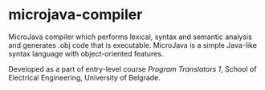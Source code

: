# microjava-compiler
 
 MicroJava compiler which performs lexical, syntax and semantic analysis and generates .obj code that is executable.
 MicroJava is a simple Java-like syntax language with object-oriented features.
 
 Developed as a part of entry-level course _Program Translators 1_, School of Electrical Engineering, University of Belgrade. 
